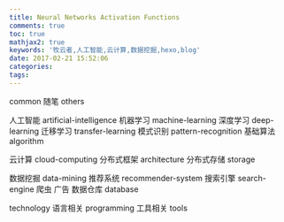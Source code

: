 ```yaml
---
title: Neural Networks Activation Functions
comments: true
toc: true
mathjax2: true
keywords: '牧云者,人工智能,云计算,数据挖掘,hexo,blog'
date: 2017-02-21 15:52:06
categories:
tags:
---
```


 <!--more-->
 common
    随笔
    others

 人工智能 artificial-intelligence
    机器学习 machine-learning
    深度学习 deep-learning
    迁移学习 transfer-learning
    模式识别 pattern-recognition
    基础算法 algorithm

 云计算 cloud-computing
    分布式框架 architecture
    分布式存储 storage

 数据挖掘 data-mining
    推荐系统 recommender-system
    搜索引擎 search-engine
    爬虫
    广告
    数据仓库 database

 technology
   语言相关 programming
   工具相关 tools
